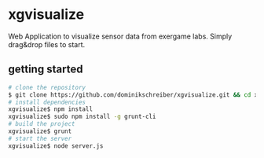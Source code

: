# xgvisualize
Web Application to visualize sensor data from exergame labs. Simply drag&amp;drop files to start.

## getting started

```bash
# clone the repository
$ git clone https://github.com/dominikschreiber/xgvisualize.git && cd xgvisualize
# install dependencies
xgvisualize$ npm install
xgvisualize$ sudo npm install -g grunt-cli
# build the project
xgvisualize$ grunt
# start the server
xgvisualize$ node server.js
```
